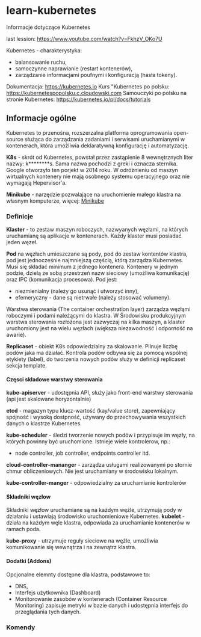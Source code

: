 # learn-kubernetes

Informacje dotyczące Kubernetes

last lession: https://www.youtube.com/watch?v=FkhzV_OKo7U

Kubernetes - charakterystyka:

-   balansowanie ruchu,
-   samoczynne naprawianie (restart kontenerów),
-   zarządzanie informacjami poufnymi i konfiguracją (hasła tokeny).

Dokumentacja: https://kubernetes.io
Kurs "Kubernetes po polsku: https://kubernetespopolsku.c.cloudowski.com
Samouczyki po polsku na stronie Kubernetes: https://kubernetes.io/pl/docs/tutorials

## Informacje ogólne

Kubernetes to przenośna, rozszerzalna platforma oprogramowania open-source służąca do zarządzania zadaniami i serwisami uruchamianymi w kontenerach, która umożliwia deklaratywną konfigurację i automatyzację.

**K8s** - skrót od Kubernetes, powstał przez zastąpienie 8 wewnętrznych liter nazwy: k**\*\*\*\***s. Sama nazwa pochodzi z greki i oznacza sternika. Google otworzyło ten porjekt w 2014 roku.
W odróżnieniu od maszyn wirtualnych kontenery nie mają osobnego systemu operacyjnego oraz nie wymagają Hepervisor'a.

**Minikube** - narzędzie pozwalające na uruchomienie małego klastra na własnym komputerze, więcej: [Minikube](minikube.md)

### Definicje

**Klaster** - to zestaw maszyn roboczych, nazwyanych węzłami, na których uruchamianę są aplikacje w kontenerach. Każdy klaster musi posiadać jeden węzeł.

**Pod** na węzłach umieszczane są pody, pod do zestaw kontentów klastra, pod jest jednocześnie najmniejszą częścią, którą zarządza Kubernetes. Musi się składać minimum z jednego kontenera.
Kontenery w jednym podzie, dzielą ze sobą przestrzeń nazw sieciowy (umożliwa komunikację) oraz IPC (komunikacja procesowa).
Pod jest:

-   niezmienialny (należy go usunąć i utworzyć inny),
-   efemeryczny - dane są nietrwałe (należy stosować volumeny).

Warstwa sterowania (The container orchestration layer) zarządza węzłąmi roboczymi i podami należącymi do klastra. W Środowisku produkcyjnym warstwa sterowania rozłożona jest zazwyczaj na kilka maszyn, a klaster uruchomiony jest na wielu węzłach (większa niezawodność i odporność na awarie).

**Replicaset** - obiekt K8s odpowiedzialny za skalowanie. Pilnuje liczbę podów jaka ma działać.
Kontrola podów odbywa się za pomocą wspólnej etykiety (label), do tworzenia nowych podów służy w definicji replicaset sekcja template.

#### Częsci składowe warstwy sterowania

**kube-apiserver** - udostępnia API, służy jako front-end warstwy sterowania (api jest skalowane horyzontalnie)

**etcd** - magazyn typu klucz-wartość (kay/value store), zapewniający spójność i wysoką dostpność, używany do przechowywania wszystkich danych o klastrze Kubernetes.

**kube-scheduler** - śledzi tworzenie nowych podów i przypisuje im węzły, na których powinny być uruchomione. Istnieje wiele kontrolerow, np.:

-   node controller, job controller, endpoints controller itd.

**cloud-controller-mananger** - zarządza usługami realizowanymi po stornie chmur obliczeniowych. Nie jest uruchamiany w środowisku lokalnym.

**kube-controller-manger** - odpowiedzialny za uruchamianie kontrolerów

#### Składniki węzłow

Składniki węzłow uruchamiane są na każdym węźle, utrzymują pody w działaniu i ustawiają środowisko uruchomieniowe Kubernetes.
**kubelet** - działa na każdym węle klastra, odpowiada za uruchamianie kontenerów w ramach poda.

**kube-proxy** - utrzymuje reguły sieciowe na węźle, umożliwia komunikowanie się wewnątrza i na zewnątrz klastra.

#### Dodatki (Addons)

Opcjonalne elemnty dostępne dla klastra, podstawowe to:

-   DNS,
-   Interfejs użytkownika (Dashboard)
-   Monitorowanie zasobów w kontenerach (Container Resource Monitoring) zapisuje metryki w bazie danych i udostępnia interfejs do przeglądania tych danych.

### Komendy
